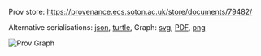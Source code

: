 
Prov store: https://provenance.ecs.soton.ac.uk/store/documents/79482/

Alternative serialisations: [json](https://provenance.ecs.soton.ac.uk/store/documents/79482.json), [turtle](https://provenance.ecs.soton.ac.uk/store/documents/79482.ttl),
Graph: [svg](https://provenance.ecs.soton.ac.uk/store/documents/79482.svg), [PDF](https://provenance.ecs.soton.ac.uk/store/documents/79482.pdf), [png](https://provenance.ecs.soton.ac.uk/store/documents/79482.png)

![Prov Graph](https://provenance.ecs.soton.ac.uk/store/documents/79482.png)

        